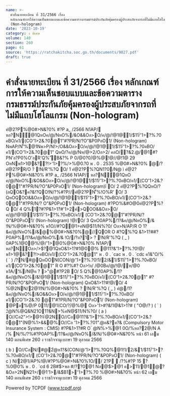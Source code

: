 ```yaml
---
name: >-
  คำสั่งนายทะเบียน ที่ 31/2566 เรื่อง
  หลักเกณฑ์การให้ความเห็นชอบแบบและข้อความตารางกรมธรรม์ประกันภัยคุ้มครองผู้ประสบภัยจากรถที่ไม่มีแถบโฮโลแกรม
  (Non-hologram)
date: '2023-10-19'
category: ง พิเศษ
volume: 140
section: 260
page: 61
source: 'https://ratchakitcha.soc.go.th/documents/9027.pdf'
draft: true
---
```


# คำสั่งนายทะเบียน ที่ 31/2566 เรื่อง หลักเกณฑ์การให้ความเห็นชอบแบบและข้อความตารางกรมธรรม์ประกันภัยคุ้มครองผู้ประสบภัยจากรถที่ไม่มีแถบโฮโลแกรม (Non-hologram)

คํ@2?P%@0#>N&?0% #?P a_ /2566 N1AP/ หล?N์@1QหOค/@/NหO%/&O&&Oล>O/ค/@/!@1@1/$11/์'1>?%.?0 คBO/ค1/(CO'1>2&.?0@1"#?PR/N/?O"&P0PลO1/ (Non-hologram) NพAP/N'็%@1Nพ>P/N!>/O&&Oล>O/ค/@/!@1@1/$11/์'1>?%.?0คBO/ค1/(CO'1>2&.?0@1" QหO/?ค/@/Nห/@>2/Oล>2/ คลO/?&2.@/@1์#?PN'ล?P0%O'ลR'Q%'ัB&?% P 0/@0?0/ํ@%@!@//@!1@ 29 OหNพ1>1@&??!>'1>?%/>%@0.?0 พ . 0 . 2535 %@0#>N&?0% @/?คํ@2?PR/O ? !N/R'%?Q O/ 1 คํ@2?P%?QN1?0/N@ ì คํ@2?P%@0#>N&?0% #?P a_ /2566 N1AP/ หล?N์@1QหO ค/@/NหO%/&O&&Oล>O/ค/@/!@1@1/$11/์'1>?%.?0คBO/ค1/(CO'1>2&.?0@1"#?PR/N/?O"&P0PลO1/ (Non-hologram)î O/ 2 คํ@2?P%?QQหO/?(ลQO&?ค?&!?QO!N/?%#?P//คํ@2?PN'็%!O%R' O/ 3 QหOQOO&&Oล>O/ค/@/!@1@1/$11/์'1>?%.?0คBO/ค1/(CO'1>2&.?0@1"#?PR/N/? O"&P0PลO1/ (Non-hologram) #?PO%&#O@0คํ@2?P%?Q O/ 4 Q%1?#?P&1>1?#'1>2ค์>QOO&&Oล>O/ค/@/!@1@1/$11/์'1>?%.?0คBO/ค1/ (CO'1>2&.?0@1"#?PR/N/?O"&P0PลO1/ (Non-hologram) !@/O/ 3 QหO0AP%/1?&ค/@/NหO%/& !N/%@0#>N&?0% พ1O//#?Qํ@1>คN@$11/N%?0/ Oล>N/AP/R O 1?&ค/@/NหO%/&@%@0#>N&?0%@//QOR O #?Q%?Q &1>1?##?P0AP%/1?&ค/@/NหO%/& !O//?ล?1> ? !N/R'%?Q ( _ ) 0AP%1@0@%!@/'1>@0%@0#>N&?0% N1AP/ หล?N์Oล>/>$?@1QหO&1>1?#1@0@% @11?&'1>?%.?0!@/พ1>1@&??!>คBO/ค1/(CO'1>2&.?0@1" พ . 0 . `cac พ . 0 . `cdc ค1&"O/% ( ` ) /?N/#@QหOON(CON/@'1>?%.?0!1/2/&1/$11/์'1>?%.?0คBO/ค1/(CO'1>2&.?0@1" R O #?%#? Oล>!ล/ /@0Bค/@/!@/ห/@0 ห1A/%/N@ค ? >"@#?P2B O/ 5 Q%@10AP%/1?&ค/@/NหO%/&!@1@1/$11/์'1>?%.?0คBO/ค1/(CO'1>2&.?0@1" #?PR/N/?O"&P0PลO1/ (Non-hologram) QหO&1>1?#!@/O/ 4 %ํ@2NN/2@1!N/%@0#>N&?0% ? !N/R'%?Q ( _ ) คํ@/1?&ค/@/NหO%/&O&&Oล>O/ค/@/!@1@1/$11/์'1>?%.?0คBO/ค1/(CO'1>2&.?0 @1"#?PR/N/?O"&P0PลO1/ (Non-hologram) @Pล%@/P 011/@1(CO/?/ํ@%@ Oล>'1>#?&!1@&1>1?# ( "O@/? ) ( ` ) 2ํ@N%@Q&N21O1?&N>%คN@$11/N%?0/ ( a ) O//Cล2">!>@1%ํ@2NO//Cล@11?&'1>?%.?0คBO/ค1/(CO'1>2&.?0@1"(N@%1>&&@%O//Cล '1>?%.?01".@ค&?ค?& (Compulsory Motor Insurance System : CMIS) #?P&1>1?#R O ํ @N%>%@1 0O/%หล?2@/N A /% N/%/?%#?P0AP%/1?&ค/@/NหO%/&!N/%@0#>N&?0% หน้า 61 เลม 140 ตอนพิเศษ 260 ง ราชกิจจานุเบกษา 19 ตุลาคม 2566

( b ) O//CลN/#@2ํ@ห1?&(CON/@'1>?%.?0Q%@1!1/2/&1/$11/์'1>?%.?0คBO/ค1/ (CO'1>2&.?0@1"#?PR/N/?O"&P0PลO1/ (Non-hologram) ( c ) N/2@1/AP%!@/#?P%@0#>N&?0%1O// 2?P  /?%#?P 15 ?%0@0% พ . 0 . `cd 6 2B#$>พล #/??0@1 Nล@$>@1 ค>11/@1ํ@?&Oล>2NN21>/@1'1>/&$B1>'1>?%.?0 %@0#>N&?0% หน้า 62 เลม 140 ตอนพิเศษ 260 ง ราชกิจจานุเบกษา 19 ตุลาคม 2566













Powered by TCPDF (www.tcpdf.org)
